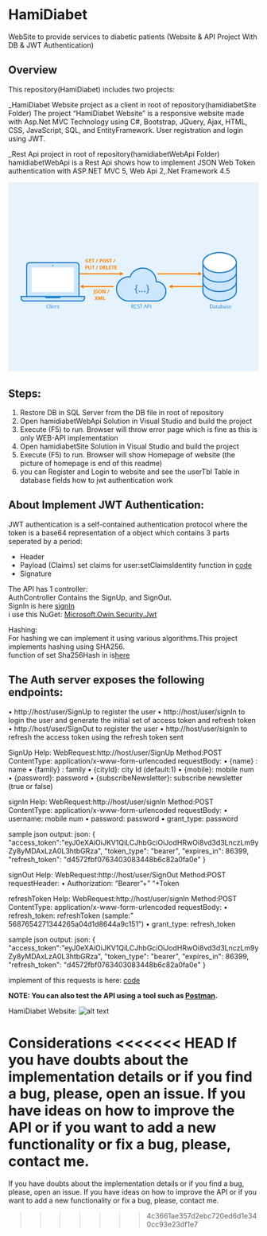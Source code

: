 # HamiDiabet
WebSite to provide services to diabetic patients (Website & API Project With DB & JWT Authentication)

## Overview

This repository(HamiDiabet) includes two projects:

_HamiDiabet Website project as a client in root of repository(hamidiabetSite Folder)
    The project “HamiDiabet Website” is a responsive website made with Asp.Net MVC Technology using C#, Bootstrap, JQuery, Ajax, HTML, CSS, JavaScript, SQL, and EntityFramework.
    User registration and login using JWT.

_Rest Api project in root of repository(hamidiabetWebApi Folder)
    hamidiabetWebApi is a Rest Api shows how to implement JSON Web Token authentication with ASP.NET MVC 5, Web Api 2,.Net Framework 4.5

![alt text](https://github.com/soheilasadeghian/HamiDiabet/blob/main/image/rest.png)

## Steps:
1. Restore DB in SQL Server from the DB file in root of repository <br/>
2. Open hamidiabetWebApi Solution in Visual Studio and build the project <br/>
3. Execute (F5) to run. Browser will throw error page which is fine as this is only WEB-API implementation <br/>
4. Open hamidiabetSite Solution in Visual Studio and build the project <br/>
3. Execute (F5) to run. Browser will show Homepage of website (the picture of homepage is end of this readme)<br/>
4. you can Register and Login to website and see the userTbl Table in database fields how to jwt authentication work



## About Implement JWT Authentication:
JWT authentication is a self-contained authentication protocol where the token is a base64 representation of a object which contains 3 parts seperated by a period:
- Header
- Payload (Claims)
    set claims for user:setClaimsIdentity function in <a href="https://github.com/soheilasadeghian/HamiDiabet/blob/main/hamidiabetWebApi/testwebapi/SimpleAuthorizationServerProvider.cs">code</a>
- Signature

The API has 1 controller:<br/>
AuthController Contains the SignUp, and SignOut.<br>
SignIn is here <a href="https://github.com/soheilasadeghian/HamiDiabet/blob/main/hamidiabetWebApi/testwebapi/App_Start/Startup.cs">signIn</a><br>
i use this NuGet: <a href="https://www.nuget.org/packages/Microsoft.Owin.Security.Jwt"> Microsoft.Owin.Security.Jwt  </a>	

Hashing:<br>
For hashing we can implement it using various algorithms.This project implements hashing using SHA256.<br>
function of set Sha256Hash in is<a href="https://github.com/soheilasadeghian/HamiDiabet/blob/main/hamidiabetWebApi/testwebapi/SimpleRefreshTokenProvider.cs">here</a>


## The Auth server exposes the following endpoints:
•	http://host/user/SignUp to register the user
•	http://host/user/signIn to login the user and generate the initial set of access token and refresh token
•	http://host/user/SignOut to register the user
•	http://host/user/signIn to refresh the access token using the refresh token sent

SignUp Help:
WebRequest:http://host/user/SignUp
Method:POST
ContentType: application/x-www-form-urlencoded
requestBody:
•	{name} : name
•	{family} : family
•	{cityId}: city Id (default:1)
•	{mobile}: mobile num
•	{password}: password
•	{subscribeNewsletter}: subscribe newsletter (true or false)


signIn Help:
WebRequest:http://host/user/signIn
Method:POST
ContentType: application/x-www-form-urlencoded
requestBody:
•	username: mobile num
•	password: password
•	grant_type: password

sample json output:
    json: 
    {
        "access_token":"eyJ0eXAiOiJKV1QiLCJhbGciOiJodHRwOi8vd3d3LnczLm9yZy8yMDAxLzA0L3htbGRza",
        "token_type": "bearer",
        "expires_in": 86399,
        "refresh_token": "d4572fbf0763403083448b6c82a0fa0e"
    }


signOut Help:
WebRequest:http://host/user/SignOut
Method:POST
requestHeader:
•	Authorization: “Bearer”+” “+Token


refreshToken Help:
WebRequest:http://host/user/signIn
Method:POST
ContentType: application/x-www-form-urlencoded
requestBody:
•	refresh_token: refreshToken  (sample:” 5687654271344265a04d1d8644a9c151”)
•	grant_type: refresh_token

sample json output:
    json: 
    {
        "access_token":"eyJ0eXAiOiJKV1QiLCJhbGciOiJodHRwOi8vd3d3LnczLm9yZy8yMDAxLzA0L3htbGRza",
        "token_type": "bearer",
        "expires_in": 86399,
        "refresh_token": "d4572fbf0763403083448b6c82a0fa0e"
    }

implement of this requests is here: <a href="https://github.com/soheilasadeghian/HamiDiabet/blob/main/hamidiabetSite/HamiDiabet/ClassCollection/User.cs">code</a>
 
__NOTE: You can also test the API using a tool such as <a href="https://www.getpostman.com/">Postman</a>.__


HamiDiabet Website:
![alt text](https://github.com/soheilasadeghian/HamiDiabet/blob/main/HamiDiabet/image/screenshot_hamidiabet.png?raw=true)

Considerations
<<<<<<< HEAD
If you have doubts about the implementation details or if you find a bug, please, open an issue. If you have ideas on how to improve the API or if you want to add a new functionality or fix a bug, please, contact me.
=======
If you have doubts about the implementation details or if you find a bug, please, open an issue. If you have ideas on how to improve the API or if you want to add a new functionality or fix a bug, please, contact me.
>>>>>>> 4c3661ae357d2ebc720ed6d1e340cc93e23df1e7

